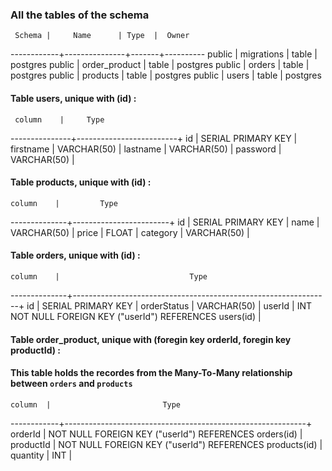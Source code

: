 
### All the tables of the schema
     Schema |     Name      | Type  |  Owner   
------------+---------------+-------+----------
     public |   migrations  | table | postgres
     public | order_product | table | postgres
     public | orders        | table | postgres
     public | products      | table | postgres
     public | users         | table | postgres

#### Table users, unique with (id) :

     column    |     Type          
---------------+-------------------------+
 id            | SERIAL PRIMARY KEY      |
 firstname     | VARCHAR(50)             |
 lastname      | VARCHAR(50)             |
 password      | VARCHAR(50)             |
 

#### Table products, unique with (id) :

    column    |         Type          
--------------+------------------------+
 id           | SERIAL PRIMARY KEY     |
 name         | VARCHAR(50)            |
 price        | FLOAT                  |
 category     | VARCHAR(50)            |


#### Table orders, unique with (id) :

    column    |                             Type          
--------------+----------------------------------------------------------------+
 id           | SERIAL PRIMARY KEY                                             |
 orderStatus  | VARCHAR(50)                                                    |
 userId       | INT NOT NULL FOREIGN KEY ("userId") REFERENCES users(id)       |



#### Table order_product, unique with (foregin key orderId, foregin key productId) :
#### This table holds the recordes from the Many-To-Many relationship between `orders` and `products`

    column  |                         Type          
------------+------------------------------------------------------------+
 orderId    | NOT NULL FOREIGN KEY ("userId") REFERENCES orders(id)      |                                  
 productId  | NOT NULL FOREIGN KEY ("userId") REFERENCES products(id)    |                                 
 quantity   | INT                                                        |


